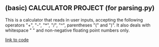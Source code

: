 ##  (basic) CALCULATOR PROJECT (for parsing.py)<br />
This is a calculator that reads in user inputs, accepting the following operators "+", "-", "*", "/", "^", parentheses "(" and ")". It also deals with whitespace " " and non-negative floating point numbers only.


[link to code](parsing.py)

